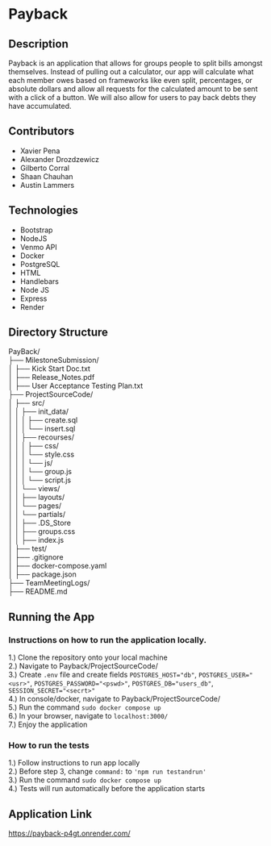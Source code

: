 # Payback
## Description
Payback is an application that allows for groups people to split bills amongst themselves. Instead of pulling out a calculator, our app will calculate what each member owes based on frameworks like even split, percentages, or absolute dollars and allow all requests for the calculated amount to be sent with a click of a button. We will also allow for users to pay back debts they have accumulated.

## Contributors

- Xavier Pena
- Alexander Drozdzewicz 
- Gilberto Corral
- Shaan Chauhan
- Austin Lammers 

## Technologies
- Bootstrap
- NodeJS
- Venmo API
- Docker
- PostgreSQL
- HTML
- Handlebars
- Node JS
- Express
- Render

## Directory Structure
PayBack/  
├── MilestoneSubmission/  
│   ├── Kick Start Doc.txt    
│   ├── Release_Notes.pdf  
│   ├── User Acceptance Testing Plan.txt  
├── ProjectSourceCode/  
│   ├── src/  
│   │   ├── init_data/  
│   │   │   ├── create.sql    
│   │   │   └── insert.sql    
│   │   ├── recourses/  
│   │   │   ├── css/  
│   │   │       └── style.css  
│   │   │   └── js/  
│   │   │       └── group.js    
│   │   │       └── script.js    
│   │   └── views/  
│   │       ├── layouts/    
│   │       └── pages/  
│   │       └── partials/  
│   │   ├── .DS_Store  
│   │   ├── groups.css  
│   │   ├── index.js  
│   ├── test/  
│   ├── .gitignore  
│   ├── docker-compose.yaml  
│   ├── package.json  
├── TeamMeetingLogs/  
├── README.md  
## Running the App
### Instructions on how to run the application locally.
1.) Clone the repository onto your local machine \
2.) Navigate to Payback/ProjectSourceCode/ \
3.) Create `.env` file and create fields `POSTGRES_HOST="db"`, `POSTGRES_USER="<usr>"`, `POSTGRES_PASSWORD="<pswd>"`, `POSTGRES_DB="users_db"`, `SESSION_SECRET="<secrt>"` \
4.) In console/docker, navigate to Payback/ProjectSourceCode/ \
5.) Run the command `sudo docker compose up` \
6.) In your browser, navigate to `localhost:3000/` \
7.) Enjoy the application 
### How to run the tests 
1.) Follow instructions to run app locally \
2.) Before step 3, change `command:` to `'npm run testandrun'` \
3.) Run the command `sudo docker compose up` \
4.) Tests will run automatically before the application starts 
## Application Link 
https://payback-p4gt.onrender.com/

